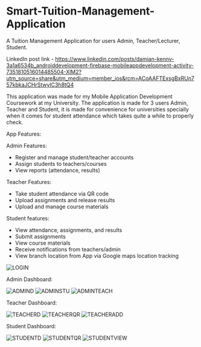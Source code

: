 # Smart-Tuition-Management-Application

A Tuition Management Application for users Admin, Teacher/Lecturer, Student.

LinkedIn post link - https://www.linkedin.com/posts/damian-kenny-3a1a6534b_androiddevelopment-firebase-mobileappdevelopment-activity-7351810516014485504-XlM2?utm_source=share&utm_medium=member_ios&rcm=ACoAAFTExsgBxRUn757kbkaJCHrStwylC3h8tQ4

This application was made for my Mobile Application Development Coursework at my University.
The application is made for 3 users Admin, Teacher and Student, it is made for convenience for universities specially when it comes for student attendance which takes quite a while to properly check.

App Features:

Admin Features:

- Register and manage student/teacher accounts
- Assign students to teachers/courses
- View reports (attendance, results)

Teacher Features:

- Take student attendance via QR code
- Upload assignments and release results
- Upload and manage course materials

Student features:

- View attendance, assignments, and results
- Submit assignments
- View course materials
- Receive notifications from teachers/admin
- View branch location from App via Google maps location tracking

![LOGIN](Images/Login.png)

Admin Dashboard:

![ADMIND](Images/AdminDashboard.png)
![ADMINSTU](Images/AdminStudent.png)
![ADMINTEACH](Images/AdminTeachers.png)

Teacher Dashboard:

![TEACHERD](Images/TeacherDashboard.png)
![TEACHERQR](Images/TeacherQR.png)
![TEACHERADD](Images/TeacherAdd.png)

Student Dashboard:

![STUDENTD](Images/StudentDashboard.png)
![STUDENTQR](Images/StudentQR.png)
![STUDENTVIEW](Images/StudentMaterials.png)
